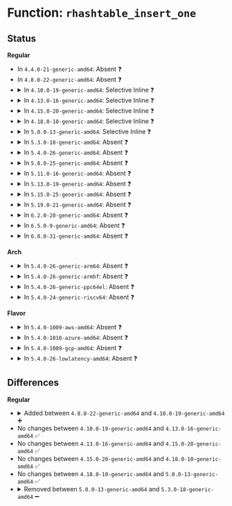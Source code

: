 # Function: <code>rhashtable_insert_one</code>

## Status
<b>Regular</b>
<ul>
<li>
In <code>4.4.0-21-generic-amd64</code>: Absent ❓
</li>
<li>
In <code>4.8.0-22-generic-amd64</code>: Absent ❓
</li>
<li>
<details>
<summary>In <code>4.10.0-19-generic-amd64</code>: Selective Inline ❓</summary>

```c
struct bucket_table * rhashtable_insert_one(struct rhashtable * ht, struct bucket_table * tbl, unsigned int hash, struct rhash_head * obj, void * data)
```

```json
{
  "name": "rhashtable_insert_one",
  "collision_type": "Unique Static",
  "inline_type": "Selective",
  "funcs": [
    {
      "addr": 18446744071583457568,
      "name": "rhashtable_insert_one",
      "external": false,
      "loc": "lib/rhashtable.c:474",
      "file": "lib/rhashtable.c",
      "inline": "not declared, inlined",
      "caller_inline": [],
      "caller_func": [
        "lib/rhashtable.c:rhashtable_insert_slow",
        "lib/rhashtable.c:rhashtable_insert_slow"
      ]
    }
  ],
  "symbols": [
    {
      "addr": 18446744071583457568,
      "name": "rhashtable_insert_one",
      "section": ".text",
      "bind": "STB_LOCAL",
      "size": 235
    }
  ]
}
```
</details>
</li>
<li>
<details>
<summary>In <code>4.13.0-16-generic-amd64</code>: Selective Inline ❓</summary>

```c
struct bucket_table * rhashtable_insert_one(struct rhashtable * ht, struct bucket_table * tbl, unsigned int hash, struct rhash_head * obj, void * data)
```

```json
{
  "name": "rhashtable_insert_one",
  "collision_type": "Unique Static",
  "inline_type": "Selective",
  "funcs": [
    {
      "addr": 18446744071583479344,
      "name": "rhashtable_insert_one",
      "external": false,
      "loc": "lib/rhashtable.c:563",
      "file": "lib/rhashtable.c",
      "inline": "not declared, inlined",
      "caller_inline": [],
      "caller_func": [
        "lib/rhashtable.c:rhashtable_insert_slow",
        "lib/rhashtable.c:rhashtable_insert_slow"
      ]
    }
  ],
  "symbols": [
    {
      "addr": 18446744071583479344,
      "name": "rhashtable_insert_one",
      "section": ".text",
      "bind": "STB_LOCAL",
      "size": 280
    }
  ]
}
```
</details>
</li>
<li>
<details>
<summary>In <code>4.15.0-20-generic-amd64</code>: Selective Inline ❓</summary>

```c
struct bucket_table * rhashtable_insert_one(struct rhashtable * ht, struct bucket_table * tbl, unsigned int hash, struct rhash_head * obj, void * data)
```

```json
{
  "name": "rhashtable_insert_one",
  "collision_type": "Unique Static",
  "inline_type": "Selective",
  "funcs": [
    {
      "addr": 18446744071583660320,
      "name": "rhashtable_insert_one",
      "external": false,
      "loc": "lib/rhashtable.c:565",
      "file": "lib/rhashtable.c",
      "inline": "not declared, inlined",
      "caller_inline": [],
      "caller_func": [
        "lib/rhashtable.c:rhashtable_insert_slow",
        "lib/rhashtable.c:rhashtable_insert_slow"
      ]
    }
  ],
  "symbols": [
    {
      "addr": 18446744071583660320,
      "name": "rhashtable_insert_one",
      "section": ".text",
      "bind": "STB_LOCAL",
      "size": 280
    }
  ]
}
```
</details>
</li>
<li>
<details>
<summary>In <code>4.18.0-10-generic-amd64</code>: Selective Inline ❓</summary>

```c
struct bucket_table * rhashtable_insert_one(struct rhashtable * ht, struct bucket_table * tbl, unsigned int hash, struct rhash_head * obj, void * data)
```

```json
{
  "name": "rhashtable_insert_one",
  "collision_type": "Unique Static",
  "inline_type": "Selective",
  "funcs": [
    {
      "addr": 18446744071583877216,
      "name": "rhashtable_insert_one",
      "external": false,
      "loc": "lib/rhashtable.c:535",
      "file": "lib/rhashtable.c",
      "inline": "not declared, inlined",
      "caller_inline": [],
      "caller_func": [
        "lib/rhashtable.c:rhashtable_insert_slow",
        "lib/rhashtable.c:rhashtable_insert_slow"
      ]
    }
  ],
  "symbols": [
    {
      "addr": 18446744071583877216,
      "name": "rhashtable_insert_one",
      "section": ".text",
      "bind": "STB_LOCAL",
      "size": 307
    }
  ]
}
```
</details>
</li>
<li>
<details>
<summary>In <code>5.0.0-13-generic-amd64</code>: Selective Inline ❓</summary>

```c
struct bucket_table * rhashtable_insert_one(struct rhashtable * ht, struct bucket_table * tbl, unsigned int hash, struct rhash_head * obj, void * data)
```

```json
{
  "name": "rhashtable_insert_one",
  "collision_type": "Unique Static",
  "inline_type": "Selective",
  "funcs": [
    {
      "addr": 18446744071583960656,
      "name": "rhashtable_insert_one",
      "external": false,
      "loc": "lib/rhashtable.c:527",
      "file": "lib/rhashtable.c",
      "inline": "not declared, inlined",
      "caller_inline": [],
      "caller_func": [
        "lib/rhashtable.c:rhashtable_insert_slow",
        "lib/rhashtable.c:rhashtable_insert_slow"
      ]
    }
  ],
  "symbols": [
    {
      "addr": 18446744071583960656,
      "name": "rhashtable_insert_one",
      "section": ".text",
      "bind": "STB_LOCAL",
      "size": 307
    }
  ]
}
```
</details>
</li>
<li>
<details>
<summary>In <code>5.3.0-18-generic-amd64</code>: Absent ❓</summary>

```json
{
  "name": "rhashtable_insert_one",
  "collision_type": "Unique Static",
  "inline_type": "Full",
  "funcs": [
    {
      "addr": 18446744071584143017,
      "name": "rhashtable_insert_one",
      "external": false,
      "loc": "lib/rhashtable.c:529",
      "file": "lib/rhashtable.c",
      "inline": "not declared, inlined",
      "caller_inline": [
        "lib/rhashtable.c:rhashtable_insert_slow"
      ],
      "caller_func": []
    }
  ],
  "symbols": []
}
```
</details>
</li>
<li>
<details>
<summary>In <code>5.4.0-26-generic-amd64</code>: Absent ❓</summary>

```json
{
  "name": "rhashtable_insert_one",
  "collision_type": "Unique Static",
  "inline_type": "Full",
  "funcs": [
    {
      "addr": 18446744071584265465,
      "name": "rhashtable_insert_one",
      "external": false,
      "loc": "lib/rhashtable.c:529",
      "file": "lib/rhashtable.c",
      "inline": "not declared, inlined",
      "caller_inline": [
        "lib/rhashtable.c:rhashtable_insert_slow"
      ],
      "caller_func": []
    }
  ],
  "symbols": []
}
```
</details>
</li>
<li>
<details>
<summary>In <code>5.8.0-25-generic-amd64</code>: Absent ❓</summary>

```json
{
  "name": "rhashtable_insert_one",
  "collision_type": "Unique Static",
  "inline_type": "Full",
  "funcs": [
    {
      "addr": 18446744071584672385,
      "name": "rhashtable_insert_one",
      "external": false,
      "loc": "lib/rhashtable.c:538",
      "file": "lib/rhashtable.c",
      "inline": "not declared, inlined",
      "caller_inline": [
        "lib/rhashtable.c:rhashtable_try_insert"
      ],
      "caller_func": []
    }
  ],
  "symbols": []
}
```
</details>
</li>
<li>
<details>
<summary>In <code>5.11.0-16-generic-amd64</code>: Absent ❓</summary>

```json
{
  "name": "rhashtable_insert_one",
  "collision_type": "Unique Static",
  "inline_type": "Full",
  "funcs": [
    {
      "addr": 18446744071584789985,
      "name": "rhashtable_insert_one",
      "external": false,
      "loc": "lib/rhashtable.c:538",
      "file": "lib/rhashtable.c",
      "inline": "not declared, inlined",
      "caller_inline": [
        "lib/rhashtable.c:rhashtable_try_insert"
      ],
      "caller_func": []
    }
  ],
  "symbols": []
}
```
</details>
</li>
<li>
<details>
<summary>In <code>5.13.0-19-generic-amd64</code>: Absent ❓</summary>

```json
{
  "name": "rhashtable_insert_one",
  "collision_type": "Unique Static",
  "inline_type": "Full",
  "funcs": [
    {
      "addr": 18446744071584834628,
      "name": "rhashtable_insert_one",
      "external": false,
      "loc": "lib/rhashtable.c:538",
      "file": "lib/rhashtable.c",
      "inline": "not declared, inlined",
      "caller_inline": [
        "lib/rhashtable.c:rhashtable_try_insert"
      ],
      "caller_func": []
    }
  ],
  "symbols": []
}
```
</details>
</li>
<li>
<details>
<summary>In <code>5.15.0-25-generic-amd64</code>: Absent ❓</summary>

```json
{
  "name": "rhashtable_insert_one",
  "collision_type": "Unique Static",
  "inline_type": "Full",
  "funcs": [
    {
      "addr": 18446744071585253767,
      "name": "rhashtable_insert_one",
      "external": false,
      "loc": "lib/rhashtable.c:538",
      "file": "lib/rhashtable.c",
      "inline": "not declared, inlined",
      "caller_inline": [
        "lib/rhashtable.c:rhashtable_try_insert"
      ],
      "caller_func": []
    }
  ],
  "symbols": []
}
```
</details>
</li>
<li>
<details>
<summary>In <code>5.19.0-21-generic-amd64</code>: Absent ❓</summary>

```json
{
  "name": "rhashtable_insert_one",
  "collision_type": "Unique Static",
  "inline_type": "Full",
  "funcs": [
    {
      "addr": 18446744071586095484,
      "name": "rhashtable_insert_one",
      "external": false,
      "loc": "lib/rhashtable.c:538",
      "file": "lib/rhashtable.c",
      "inline": "not declared, inlined",
      "caller_inline": [
        "lib/rhashtable.c:rhashtable_try_insert"
      ],
      "caller_func": []
    }
  ],
  "symbols": []
}
```
</details>
</li>
<li>
<details>
<summary>In <code>6.2.0-20-generic-amd64</code>: Absent ❓</summary>

```json
{
  "name": "rhashtable_insert_one",
  "collision_type": "Unique Static",
  "inline_type": "Full",
  "funcs": [
    {
      "addr": 18446744071587079066,
      "name": "rhashtable_insert_one",
      "external": false,
      "loc": "lib/rhashtable.c:541",
      "file": "lib/rhashtable.c",
      "inline": "not declared, inlined",
      "caller_inline": [
        "lib/rhashtable.c:rhashtable_try_insert"
      ],
      "caller_func": []
    }
  ],
  "symbols": []
}
```
</details>
</li>
<li>
<details>
<summary>In <code>6.5.0-9-generic-amd64</code>: Absent ❓</summary>

```json
{
  "name": "rhashtable_insert_one",
  "collision_type": "Unique Static",
  "inline_type": "Full",
  "funcs": [
    {
      "addr": 18446744071587337898,
      "name": "rhashtable_insert_one",
      "external": false,
      "loc": "lib/rhashtable.c:541",
      "file": "lib/rhashtable.c",
      "inline": "not declared, inlined",
      "caller_inline": [
        "lib/rhashtable.c:rhashtable_try_insert"
      ],
      "caller_func": []
    }
  ],
  "symbols": []
}
```
</details>
</li>
<li>
<details>
<summary>In <code>6.8.0-31-generic-amd64</code>: Absent ❓</summary>

```json
{
  "name": "rhashtable_insert_one",
  "collision_type": "Unique Static",
  "inline_type": "Full",
  "funcs": [
    {
      "addr": 18446744071587621370,
      "name": "rhashtable_insert_one",
      "external": false,
      "loc": "lib/rhashtable.c:541",
      "file": "lib/rhashtable.c",
      "inline": "not declared, inlined",
      "caller_inline": [
        "lib/rhashtable.c:rhashtable_try_insert"
      ],
      "caller_func": []
    }
  ],
  "symbols": []
}
```
</details>
</li>
</ul>
<b>Arch</b>
<ul>
<li>
<details>
<summary>In <code>5.4.0-26-generic-arm64</code>: Absent ❓</summary>

```json
{
  "name": "rhashtable_insert_one",
  "collision_type": "Unique Static",
  "inline_type": "Full",
  "funcs": [
    {
      "addr": 18446603336496147412,
      "name": "rhashtable_insert_one",
      "external": false,
      "loc": "lib/rhashtable.c:529",
      "file": "lib/rhashtable.c",
      "inline": "not declared, inlined",
      "caller_inline": [
        "lib/rhashtable.c:rhashtable_insert_slow"
      ],
      "caller_func": []
    }
  ],
  "symbols": []
}
```
</details>
</li>
<li>
<details>
<summary>In <code>5.4.0-26-generic-armhf</code>: Absent ❓</summary>

```json
{
  "name": "rhashtable_insert_one",
  "collision_type": "Unique Static",
  "inline_type": "Full",
  "funcs": [
    {
      "addr": 3229469012,
      "name": "rhashtable_insert_one",
      "external": false,
      "loc": "lib/rhashtable.c:529",
      "file": "lib/rhashtable.c",
      "inline": "not declared, inlined",
      "caller_inline": [
        "lib/rhashtable.c:rhashtable_insert_slow"
      ],
      "caller_func": []
    }
  ],
  "symbols": []
}
```
</details>
</li>
<li>
<details>
<summary>In <code>5.4.0-26-generic-ppc64el</code>: Absent ❓</summary>

```json
{
  "name": "rhashtable_insert_one",
  "collision_type": "Unique Static",
  "inline_type": "Full",
  "funcs": [
    {
      "addr": 13835058055290407652,
      "name": "rhashtable_insert_one",
      "external": false,
      "loc": "lib/rhashtable.c:529",
      "file": "lib/rhashtable.c",
      "inline": "not declared, inlined",
      "caller_inline": [
        "lib/rhashtable.c:rhashtable_insert_slow"
      ],
      "caller_func": []
    }
  ],
  "symbols": []
}
```
</details>
</li>
<li>
<details>
<summary>In <code>5.4.0-24-generic-riscv64</code>: Absent ❓</summary>

```json
{
  "name": "rhashtable_insert_one",
  "collision_type": "Unique Static",
  "inline_type": "Full",
  "funcs": [
    {
      "addr": 18446743936275202210,
      "name": "rhashtable_insert_one",
      "external": false,
      "loc": "lib/rhashtable.c:529",
      "file": "lib/rhashtable.c",
      "inline": "not declared, inlined",
      "caller_inline": [
        "lib/rhashtable.c:rhashtable_insert_slow"
      ],
      "caller_func": []
    }
  ],
  "symbols": []
}
```
</details>
</li>
</ul>
<b>Flavor</b>
<ul>
<li>
<details>
<summary>In <code>5.4.0-1009-aws-amd64</code>: Absent ❓</summary>

```json
{
  "name": "rhashtable_insert_one",
  "collision_type": "Unique Static",
  "inline_type": "Full",
  "funcs": [
    {
      "addr": 18446744071584234201,
      "name": "rhashtable_insert_one",
      "external": false,
      "loc": "lib/rhashtable.c:529",
      "file": "lib/rhashtable.c",
      "inline": "not declared, inlined",
      "caller_inline": [
        "lib/rhashtable.c:rhashtable_insert_slow"
      ],
      "caller_func": []
    }
  ],
  "symbols": []
}
```
</details>
</li>
<li>
<details>
<summary>In <code>5.4.0-1010-azure-amd64</code>: Absent ❓</summary>

```json
{
  "name": "rhashtable_insert_one",
  "collision_type": "Unique Static",
  "inline_type": "Full",
  "funcs": [
    {
      "addr": 18446744071584169401,
      "name": "rhashtable_insert_one",
      "external": false,
      "loc": "lib/rhashtable.c:529",
      "file": "lib/rhashtable.c",
      "inline": "not declared, inlined",
      "caller_inline": [
        "lib/rhashtable.c:rhashtable_insert_slow"
      ],
      "caller_func": []
    }
  ],
  "symbols": []
}
```
</details>
</li>
<li>
<details>
<summary>In <code>5.4.0-1009-gcp-amd64</code>: Absent ❓</summary>

```json
{
  "name": "rhashtable_insert_one",
  "collision_type": "Unique Static",
  "inline_type": "Full",
  "funcs": [
    {
      "addr": 18446744071584217961,
      "name": "rhashtable_insert_one",
      "external": false,
      "loc": "lib/rhashtable.c:529",
      "file": "lib/rhashtable.c",
      "inline": "not declared, inlined",
      "caller_inline": [
        "lib/rhashtable.c:rhashtable_insert_slow"
      ],
      "caller_func": []
    }
  ],
  "symbols": []
}
```
</details>
</li>
<li>
<details>
<summary>In <code>5.4.0-26-lowlatency-amd64</code>: Absent ❓</summary>

```json
{
  "name": "rhashtable_insert_one",
  "collision_type": "Unique Static",
  "inline_type": "Full",
  "funcs": [
    {
      "addr": 18446744071584322645,
      "name": "rhashtable_insert_one",
      "external": false,
      "loc": "lib/rhashtable.c:529",
      "file": "lib/rhashtable.c",
      "inline": "not declared, inlined",
      "caller_inline": [
        "lib/rhashtable.c:rhashtable_insert_slow"
      ],
      "caller_func": []
    }
  ],
  "symbols": []
}
```
</details>
</li>
</ul>

## Differences
<b>Regular</b>
<ul>
<li>
<details>
<summary>Added between <code>4.8.0-22-generic-amd64</code> and <code>4.10.0-19-generic-amd64</code> ➕</summary>

```c
struct bucket_table * rhashtable_insert_one(struct rhashtable * ht, struct bucket_table * tbl, unsigned int hash, struct rhash_head * obj, void * data)
```
</details>
</li>
<li>
No changes between <code>4.10.0-19-generic-amd64</code> and <code>4.13.0-16-generic-amd64</code> ✅
</li>
<li>
No changes between <code>4.13.0-16-generic-amd64</code> and <code>4.15.0-20-generic-amd64</code> ✅
</li>
<li>
No changes between <code>4.15.0-20-generic-amd64</code> and <code>4.18.0-10-generic-amd64</code> ✅
</li>
<li>
No changes between <code>4.18.0-10-generic-amd64</code> and <code>5.0.0-13-generic-amd64</code> ✅
</li>
<li>
<details>
<summary>Removed between <code>5.0.0-13-generic-amd64</code> and <code>5.3.0-18-generic-amd64</code> ➖</summary>

```c
struct bucket_table * rhashtable_insert_one(struct rhashtable * ht, struct bucket_table * tbl, unsigned int hash, struct rhash_head * obj, void * data)
```
</details>
</li>
</ul>
